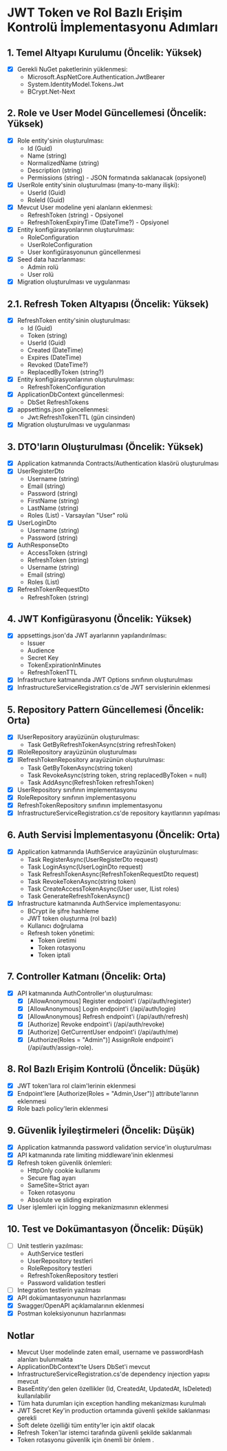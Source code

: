 # JWT Token ve Rol Bazlı Erişim Kontrolü İmplementasyonu Adımları

## 1. Temel Altyapı Kurulumu (Öncelik: Yüksek)
- [x] Gerekli NuGet paketlerinin yüklenmesi:
  - Microsoft.AspNetCore.Authentication.JwtBearer
  - System.IdentityModel.Tokens.Jwt
  - BCrypt.Net-Next

## 2. Role ve User Model Güncellemesi (Öncelik: Yüksek)
- [x] Role entity'sinin oluşturulması:
  - Id (Guid)
  - Name (string)
  - NormalizedName (string)
  - Description (string)
  - Permissions (string) - JSON formatında saklanacak (opsiyonel)
- [x] UserRole entity'sinin oluşturulması (many-to-many ilişki):
  - UserId (Guid)
  - RoleId (Guid)
- [x] Mevcut User modeline yeni alanların eklenmesi:
  - RefreshToken (string) - Opsiyonel
  - RefreshTokenExpiryTime (DateTime?) - Opsiyonel
- [x] Entity konfigürasyonlarının oluşturulması:
  - RoleConfiguration
  - UserRoleConfiguration
  - User konfigürasyonunun güncellenmesi
- [x] Seed data hazırlanması:
  - Admin rolü
  - User rolü
- [x] Migration oluşturulması ve uygulanması

## 2.1. Refresh Token Altyapısı (Öncelik: Yüksek)
- [x] RefreshToken entity'sinin oluşturulması:
  - Id (Guid)
  - Token (string)
  - UserId (Guid)
  - Created (DateTime)
  - Expires (DateTime)
  - Revoked (DateTime?)
  - ReplacedByToken (string?)
- [x] Entity konfigürasyonlarının oluşturulması:
  - RefreshTokenConfiguration
- [x] ApplicationDbContext güncellenmesi:
  - DbSet<RefreshToken> RefreshTokens
- [x] appsettings.json güncellenmesi:
  - Jwt:RefreshTokenTTL (gün cinsinden)
- [x] Migration oluşturulması ve uygulanması

## 3. DTO'ların Oluşturulması (Öncelik: Yüksek)
- [x] Application katmanında Contracts/Authentication klasörü oluşturulması
- [x] UserRegisterDto
  - Username (string)
  - Email (string)
  - Password (string)
  - FirstName (string)
  - LastName (string)
  - Roles (List<string>) - Varsayılan "User" rolü
- [x] UserLoginDto
  - Username (string)
  - Password (string)
- [x] AuthResponseDto
  - AccessToken (string)
  - RefreshToken (string)
  - Username (string)
  - Email (string)
  - Roles (List<string>)
- [x] RefreshTokenRequestDto
  - RefreshToken (string)

## 4. JWT Konfigürasyonu (Öncelik: Yüksek)
- [x] appsettings.json'da JWT ayarlarının yapılandırılması:
  - Issuer
  - Audience
  - Secret Key
  - TokenExpirationInMinutes
  - RefreshTokenTTL
- [x] Infrastructure katmanında JWT Options sınıfının oluşturulması
- [x] InfrastructureServiceRegistration.cs'de JWT servislerinin eklenmesi

## 5. Repository Pattern Güncellemesi (Öncelik: Orta)
- [x] IUserRepository arayüzünün oluşturulması:
  - Task<User> GetByRefreshTokenAsync(string refreshToken)
- [x] IRoleRepository arayüzünün oluşturulması
- [x] IRefreshTokenRepository arayüzünün oluşturulması:
  - Task<RefreshToken> GetByTokenAsync(string token)
  - Task RevokeAsync(string token, string replacedByToken = null)
  - Task AddAsync(RefreshToken refreshToken)
- [x] UserRepository sınıfının implementasyonu
- [x] RoleRepository sınıfının implementasyonu
- [x] RefreshTokenRepository sınıfının implementasyonu
- [x] InfrastructureServiceRegistration.cs'de repository kayıtlarının yapılması

## 6. Auth Servisi İmplementasyonu (Öncelik: Orta)
- [x] Application katmanında IAuthService arayüzünün oluşturulması:
  - Task<AuthResponseDto> RegisterAsync(UserRegisterDto request)
  - Task<AuthResponseDto> LoginAsync(UserLoginDto request)
  - Task<AuthResponseDto> RefreshTokenAsync(RefreshTokenRequestDto request)
  - Task RevokeTokenAsync(string token)
  - Task<string> CreateAccessTokenAsync(User user, IList<Role> roles)
  - Task<string> GenerateRefreshTokenAsync()
- [x] Infrastructure katmanında AuthService implementasyonu:
  - BCrypt ile şifre hashleme
  - JWT token oluşturma (rol bazlı)
  - Kullanıcı doğrulama
  - Refresh token yönetimi:
    - Token üretimi
    - Token rotasyonu
    - Token iptali

## 7. Controller Katmanı (Öncelik: Orta)
- [x] API katmanında AuthController'ın oluşturulması:
  - [x] [AllowAnonymous] Register endpoint'i (/api/auth/register)
  - [x] [AllowAnonymous] Login endpoint'i (/api/auth/login)
  - [x] [AllowAnonymous] Refresh endpoint'i (/api/auth/refresh)
  - [x] [Authorize] Revoke endpoint'i (/api/auth/revoke)
  - [x] [Authorize] GetCurrentUser endpoint'i (/api/auth/me)
  - [x] [Authorize(Roles = "Admin")] AssignRole endpoint'i (/api/auth/assign-role).

## 8. Rol Bazlı Erişim Kontrolü (Öncelik: Düşük)
- [x] JWT token'lara rol claim'lerinin eklenmesi
- [x] Endpoint'lere [Authorize(Roles = "Admin,User")] attribute'larının eklenmesi
- [x] Role bazlı policy'lerin eklenmesi

## 9. Güvenlik İyileştirmeleri (Öncelik: Düşük)
- [x] Application katmanında password validation service'in oluşturulması
- [x] API katmanında rate limiting middleware'inin eklenmesi
- [x] Refresh token güvenlik önlemleri:
  - HttpOnly cookie kullanımı
  - Secure flag ayarı
  - SameSite=Strict ayarı
  - Token rotasyonu
  - Absolute ve sliding expiration
- [x] User işlemleri için logging mekanizmasının eklenmesi

## 10. Test ve Dokümantasyon (Öncelik: Düşük)
- [ ] Unit testlerin yazılması:
  - AuthService testleri
  - UserRepository testleri
  - RoleRepository testleri
  - RefreshTokenRepository testleri
  - Password validation testleri
- [ ] Integration testlerin yazılması
- [x] API dokümantasyonunun hazırlanması
- [x] Swagger/OpenAPI açıklamalarının eklenmesi
- [x] Postman koleksiyonunun hazırlanması

## Notlar
- Mevcut User modelinde zaten email, username ve passwordHash alanları bulunmakta
- ApplicationDbContext'te Users DbSet'i mevcut
- InfrastructureServiceRegistration.cs'de dependency injection yapısı mevcut
- BaseEntity'den gelen özellikler (Id, CreatedAt, UpdatedAt, IsDeleted) kullanılabilir
- Tüm hata durumları için exception handling mekanizması kurulmalı
- JWT Secret Key'in production ortamında güvenli şekilde saklanması gerekli
- Soft delete özelliği tüm entity'ler için aktif olacak
- Refresh Token'lar istemci tarafında güvenli şekilde saklanmalı
- Token rotasyonu güvenlik için önemli bir önlem .